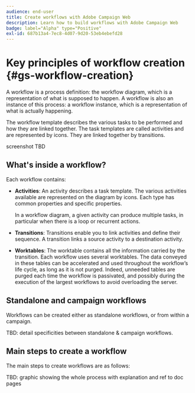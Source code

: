 ```yaml
---
audience: end-user
title: Create workflows with Adobe Campaign Web
description: Learn how to build workflows with Adobe Campaign Web
badge: label="Alpha" type="Positive"
exl-id: 687b13a4-7ec8-4d07-9d20-53eb4ebefd28
---
```


# Key principles of workflow creation {#gs-workflow-creation}

A workflow is a process definition: the workflow diagram, which is a representation of what is supposed to happen. A workflow is also an instance of this process: a workflow instance, which is a representation of what is actually happening.

The workflow template describes the various tasks to be performed and how they are linked together. The task templates are called activities and are represented by icons. They are linked together by transitions.

screenshot TBD

## What's inside a workflow?

Each workflow contains:

* **Activities**: An activity describes a task template. The various activities available are represented on the diagram by icons. Each type has common properties and specific properties.

    In a workflow diagram, a given activity can produce multiple tasks, in particular when there is a loop or recurrent actions.

* **Transitions**: Transitions enable you to link activities and define their sequence. A transition links a source activity to a destination activity. 

* **Worktables**: The worktable contains all the information carried by the transition. Each workflow uses several worktables. The data conveyed in these tables can be accelerated and used throughout the workflow’s life cycle, as long as it is not purged. Indeed, unneeded tables are purged each time the workflow is passivated, and possibly during the execution of the largest workflows to avoid overloading the server.

## Standalone and campaign workflows

Workflows can be created either as standalone workflows, or from within a campaign.

TBD: detail specificities between standalone & campaign workflows.

## Main steps to create a workflow

The main steps to create workflows are as follows:

TBD: graphic showing the whole process with explanation and ref to doc pages